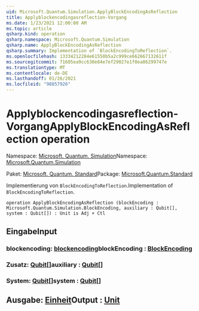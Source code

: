 ```yaml
---
uid: Microsoft.Quantum.Simulation.ApplyBlockEncodingAsReflection
title: Applyblockencodingasreflection-Vorgang
ms.date: 1/23/2021 12:00:00 AM
ms.topic: article
qsharp.kind: operation
qsharp.namespace: Microsoft.Quantum.Simulation
qsharp.name: ApplyBlockEncodingAsReflection
qsharp.summary: Implementation of `BlockEncodingToReflection`.
ms.openlocfilehash: 13334212284e61550b5a2c999ce662667132611f
ms.sourcegitcommit: 71605ea9cc630e84e7ef29027e1f0ea06299747e
ms.translationtype: MT
ms.contentlocale: de-DE
ms.lasthandoff: 01/26/2021
ms.locfileid: "98857926"
---
```

# <a name="applyblockencodingasreflection-operation"></a><span data-ttu-id="1b371-102">Applyblockencodingasreflection-Vorgang</span><span class="sxs-lookup"><span data-stu-id="1b371-102">ApplyBlockEncodingAsReflection operation</span></span>

<span data-ttu-id="1b371-103">Namespace: [Microsoft. Quantum. Simulation](xref:Microsoft.Quantum.Simulation)</span><span class="sxs-lookup"><span data-stu-id="1b371-103">Namespace: [Microsoft.Quantum.Simulation](xref:Microsoft.Quantum.Simulation)</span></span>

<span data-ttu-id="1b371-104">Paket: [Microsoft. Quantum. Standard](https://nuget.org/packages/Microsoft.Quantum.Standard)</span><span class="sxs-lookup"><span data-stu-id="1b371-104">Package: [Microsoft.Quantum.Standard](https://nuget.org/packages/Microsoft.Quantum.Standard)</span></span>


<span data-ttu-id="1b371-105">Implementierung von `BlockEncodingToReflection`.</span><span class="sxs-lookup"><span data-stu-id="1b371-105">Implementation of `BlockEncodingToReflection`.</span></span>

```qsharp
operation ApplyBlockEncodingAsReflection (blockEncoding : Microsoft.Quantum.Simulation.BlockEncoding, auxiliary : Qubit[], system : Qubit[]) : Unit is Adj + Ctl
```


## <a name="input"></a><span data-ttu-id="1b371-106">Eingabe</span><span class="sxs-lookup"><span data-stu-id="1b371-106">Input</span></span>

### <a name="blockencoding--blockencoding"></a><span data-ttu-id="1b371-107">blockencoding: [blockencoding](xref:Microsoft.Quantum.Simulation.BlockEncoding)</span><span class="sxs-lookup"><span data-stu-id="1b371-107">blockEncoding : [BlockEncoding](xref:Microsoft.Quantum.Simulation.BlockEncoding)</span></span>




### <a name="auxiliary--qubit"></a><span data-ttu-id="1b371-108">Zusatz: [Qubit](xref:microsoft.quantum.lang-ref.qubit)[]</span><span class="sxs-lookup"><span data-stu-id="1b371-108">auxiliary : [Qubit](xref:microsoft.quantum.lang-ref.qubit)[]</span></span>




### <a name="system--qubit"></a><span data-ttu-id="1b371-109">System: [Qubit](xref:microsoft.quantum.lang-ref.qubit)[]</span><span class="sxs-lookup"><span data-stu-id="1b371-109">system : [Qubit](xref:microsoft.quantum.lang-ref.qubit)[]</span></span>





## <a name="output--unit"></a><span data-ttu-id="1b371-110">Ausgabe: [Einheit](xref:microsoft.quantum.lang-ref.unit)</span><span class="sxs-lookup"><span data-stu-id="1b371-110">Output : [Unit](xref:microsoft.quantum.lang-ref.unit)</span></span>

